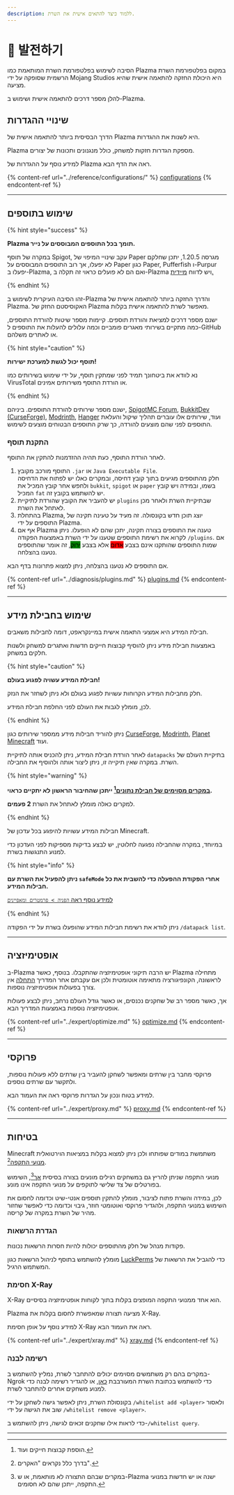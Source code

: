 ```yaml
---
description: ללמוד כיצד להתאים אישית את השרת.
---
```


# 📶 발전하기

הסיבה לשימוש בפלטפורמת השרת המותאמת כמו Plazma במקום בפלטפורמת השרת הרשמית שסופקה על ידי Mojang Studios היא היכולת החזקה להתאמה אישית שהיא מציעה.

להלן מספר דרכים להתאמה אישית ושימוש ב-Plazma.

## שינויי ההגדרות <a href="#id-1" id="id-1"></a>

הדרך הבסיסית ביותר להתאמה אישית של Plazma היא לשנות את ההגדרות.

Plazma מספקת הגדרות חזקות למשחק, כולל מנגנונים ותכונות של יצורים.

למידע נוסף על ההגדרות של Plazma ראה את הדף הבא.

{% content-ref url="../reference/configurations/" %}
[configurations](../reference/configurations/)
{% endcontent-ref %}

***

## שימוש בתוספים <a href="#id-2" id="id-2"></a>

{% hint style="success" %}

**Plazma תומך בכל התוספים המבוססים על נייר.**

במקרה של תוסף Spigot, עקב שינויי המיפוי של Paper מגרסה 1.20.5, יתכן שחלקם לא יפעלו, אך רוב התוספים המבוססים על Paper כגון Paper, Pufferfish ו-Purpur יפעלו ב-Plazma, ואם הם לא פועלים כראוי זה תקלה ב-Plazma ויש לדווח [מיידית.](../diagnosis/plugins.md)

{% endhint %}

זהו הסיבה העיקרית לשימוש ב-Plazma והדרך החזקה ביותר להתאמה אישית של Plazma.
האקוסיסטם החזק של Plazma מאפשר לשרת להתאמה אישית בקלות.

ישנם מספר דרכים למציאת והורדת תוספים. קיימות מספר שיטות להורדת התוספים, כמה מתקיים בשירותי מאגרים פומביים וכמה עלולים להעלות את התוספים ל-GitHub או לאתרים משלהם.

{% hint style="caution" %}

**תוסף יכול לגשת למערכת ישירות!**

נא לוודא את ביטחונך תמיד לפני שמתקין תוסף, על ידי שימוש בשירותים כמו VirusTotal או הורדת התוסף משירותים אמינים.

{% endhint %}

ישנם מספר שירותים להורדת התוספים. ביניהם, [SpigotMC Forum](https://www.spigotmc.org/resources/), [BukkitDev (CurseForge)](https://dev.bukkit.org/bukkit-plugins), [Modrinth](https://modrinth.com/plugins), [Hanger](https://hangar.papermc.io/) ועוד, שירותים אלו עוברים תהליך שיקול והעלאת התוספים לפני שהם מוצעים להורדה, כך שרק התוספים הבטוחים מוצעים לשימוש.

### התקנת תוסף <a href="#id-2.1" id="id-2.1"></a>

לאחר הורדת התוסף, כעת תהיה ההזדמנות להתקין את התוסף.

1. התוסף מורכב מקובץ `.jar` או `Java Executable File`.\
   חלק מהתוספים מגיעים בתוך קובץ דחיסה, ובמקרים כאלו
   יש לפתוח את הדחיסה ולחפש אחר קובץ המכיל את `bukkit`, `spigot` או `paper` בשמו, ובמידה ויש קובץ המכיל `fat` יש להשתמש בקובץ זה.
2. יש להעביר את הקובץ שהורדת לתיקיית `plugins` שבתיקיית השרת ולאחר מכן לאתחל את השרת.
3. בהתחלת Plazma, יוצג תוכן חדש בקונסולה.
   זה מעיד על טעינה תקינה של התוספים על ידי Plazma.
4. אף אם Plazma טענה את התוספים בצורה תקינה, יתכן שהם לא הופעלו.
   ניתן לקרוא את רשימת התוספים שטענו על ידי השרת באמצעות הפקודה `/plugins`.
   אם שמות התוספים שהותקנו אינם בצבע <mark style="background-color:red;">אדום</mark>
   אלא בצבע <mark style="background-color:green;">ירוק</mark>, זה אומר שהתוספים נטענו בהצלחה.

אם התוספים לא נטענו בהצלחה, ניתן למצוא פתרונות בדף הבא.

{% content-ref url="../diagnosis/plugins.md" %}
[plugins.md](../diagnosis/plugins.md)
{% endcontent-ref %}

***

## שימוש בחבילת מידע <a href="#id-3" id="id-3"></a>

חבילת המידע היא אמצעי התאמה אישית במיינקראפט, דומה לחבילות משאבים.

באמצעות חבילת מידע ניתן להוסיף קבוצות חייקים חדשות ואתגרים למשחק ולשנות חלקים במשחק.

{% hint style="caution" %}

**חבילת המידע עשויה לפגוע בעולם!**

חלק מחבילות המידע הקרוחות עשויות לפגוע בעולם ולא ניתן לשחזר את הנזק.

לכן, מומלץ לגבות את העולם לפני החלפת חבילת המידע.

{% endhint %}

ניתן להוריד חבילות מידע ממספר שירותים כגון [CurseForge](https://www.curseforge.com/minecraft/search?page=1\&pageSize=50\&sortBy=relevancy\&class=data-packs), [Modrinth](https://modrinth.com/datapacks), [Planet Minecraft](https://www.planetminecraft.com/data-packs/) ועוד.

לאחר הורדת חבילת המידע, ניתן להכניס אותה לתיקיית `datapacks` בתיקיית העולם של השרת.
במקרה שאין תיקייה זו, ניתן ליצור אותה ולהוסיף את החבילה.

{% hint style="warning" %}

**[במקרים מסוימים של חבילת נתונים](#user-content-fn-2)[^2] ייתכן שהחיבור הראשון לא יתקיים כראוי.**

למקרים כאלה מומלץ לאתחל את השרת **2 פעמים**.

{% endhint %}

חבילות המידע עשויות להיפגע בכל עדכון של Minecraft.

במיוחד, במקרה שהחבילה נפגעה לחלוטין, יש לבצע בדיקות מספיקות לפני העדכון כדי למנוע התנגשות בשרת.

{% hint style="info" %}

**ניתן להפעיל את השרת עם `safeMode` אחרי הפקודת ההפעלה כדי להשבית את כל חבילות המידע.**

[למידע נוסף ראה `הפניה > פרמטרים ומאפיינים`](../reference/arguments.md#safeMode)

{% endhint %}

ניתן לוודא את רשימת חבילות המידע שהופעלו בשרת על ידי הפקודה `/datapack list`.

***

## אופטימיזציה <a href="#id-4" id="id-4"></a>

ב-Plazma יש הרבה תיקוני אופטימיזציה שהתקבלו. בנוסף, כאשר Plazma מתחילה לראשונה, הקונפיגורציה מתאימה אוטומטית
ולכן אם עקבתם אחר המדריך [התחלה](./README.md) אין צורך בפעולות אופטימיזציה נוספות.

אך, כאשר מספר רב של שחקנים נכנסים, או כאשר גודל העולם נרחב,
ניתן לבצע פעולות אופטימיזציה נוספות באמצעות המדריך הבא.

{% content-ref url="../expert/optimize.md" %}
[optimize.md](../expert/optimize.md)
{% endcontent-ref %}

***

## פרוקסי <a href="#id-5" id="id-5"></a>

פרוקסי מחבר בין שרתים ומאפשר לשחקן להעביר בין שרתים ללא פעולות נוספות,
ולתקשר עם שרתים נוספים.

למידע בטוח ונכון על הגדרות פרוקסי ראה את העמוד הבא.

{% content-ref url="../expert/proxy.md" %}
[proxy.md](../expert/proxy.md)
{% endcontent-ref %}

***

## בטיחות <a href="#id-5" id="id-5"></a>

Minecraft משתמשת במודים שפותחו ולכן ניתן למצוא בקלות במציאות הוירטואלית [מנועי התקפה](#user-content-fn-3)[^3].

מנועי התקפה שניתן להריץ גם במשחקים רגילים מונעים בצורה בסיסית [אך](#user-content-fn-4)[^4],
השימוש בפורטלים של צד שלישי לתוקפים על מנועי התקפה אינו מונע.

לכן, במידה והשרת פתוח לציבור, מומלץ להתקין תוספים אנטי-שיט וכדומה לחסום את השימוש במנועי התקפה,
ולהגדיר פרוקסי ואוטומטי חוזר, גיבוי וכדומה כדי לאפשר שחזור מהיר של השרת במקרה של קריסה.

### הגדרת הרשאות <a href="#id-5.1" id="id-5.1"></a>

פקודות מנהל של חלק מהתוספים יכולות להיות חסרות הרשאות נכונות.

מומלץ להשתמש בתוסף לניהול הרשאות כגון
[LuckPerms](https://luckperms.net/)
כדי להגביל את הרשאות של המשתמש הרגיל.

### חסימת X-Ray <a href="#id-5.2" id="id-5.2"></a>

X-Ray הוא אחד ממנועי התקפה המופצים בקלות בתוך לקוחות אופטימיזציה בסיסיים.

Plazma מציעה תצורה שמאפשרת לחסום בקלות את X-Ray.

למידע נוסף על אופן חסימת X-Ray ראה את העמוד הבא.

{% content-ref url="../expert/xray.md" %}
[xray.md](../expert/xray.md)
{% endcontent-ref %}

### רשימה לבנה <a href="#id-5.3" id="id-5.3"></a>

במקרים בהם רק משתמשים מסוימים יכולים להתחבר לשרת,
נמליץ להשתמש ב-Ngrok כדי להשתמש בכתובת השרת המעורבבת [כאן](./README.md#id-6.2),
או להגדיר רשימה לבנה כדי למנוע משחקים אחרים להתחבר לשרת.

בקונסולת השרת, ניתן לאפשר גישה לשחקן על ידי `/whitelist add <player>` ולאסור שוב את הגישה על ידי `/whitelist remove <player>`.

כדי לראות אילו שחקנים זכאים לגישה, ניתן להשתמש ב-`/whitelist query`.

***

[^1]: או על ידי Minecraft: Bedrock Edition's add-ons.

[^2]: הוספת קבוצות חייקים ועוד.

[^3]: בדרך כלל נקראים "האקרים".

[^4]: במקרים שבהם התצורה לא מותאמת, או ש-Plazma ישנה או יש חדשות במנועי התקפה, ייתכן שהם לא חסומים.

[^5]: כאשר שחקן נכנס לשרת, הוא נכנס דרך שרת פרוקסי Ngrok, וכל פעם שהשרת מתאתחל ניתן לקבל כתובת Ngrok שונה.
